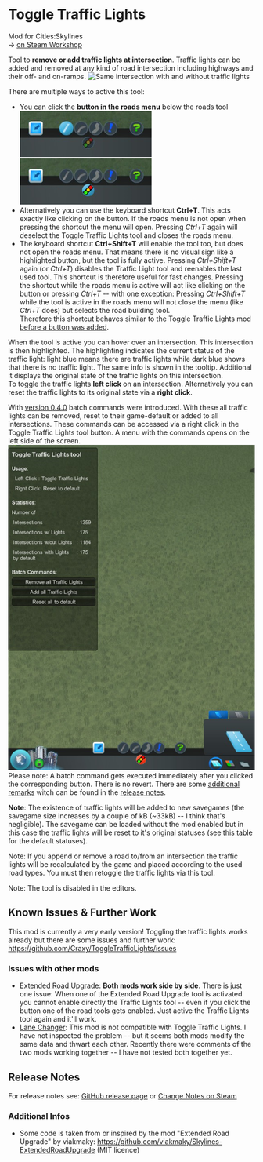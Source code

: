 Toggle Traffic Lights
=====================
Mod for Cities:Skylines  
-> [on Steam Workshop](http://steamcommunity.com/sharedfiles/filedetails/?id=411833858)  


Tool to **remove or add traffic lights at intersection**. Traffic lights can be added and removed at any kind of road intersection including highways and their off- and on-ramps.
![Same intersection with and without traffic lights](./docs/files/img/TrafficLightsVsNoTrafficLights.png)  

There are multiple ways to active this tool:
* You can click the **button in the roads menu** below the roads tool  
![Deactivated button in the roads menu](./docs/files/img/Button_Deactivated.png)![Activated button in the roads menu](./docs/files/img/Button_Activated.png)
* Alternatively you can use the keyboard shortcut **Ctrl+T**. This acts exactly like clicking on the button. If the roads menu is not open when pressing the shortcut the menu will open. Pressing *Ctrl+T* again will deselect the Toggle Traffic Lights tool and closes the roads menu.
* The keyboard shortcut **Ctrl+Shift+T** will enable the tool too, but does not open the roads menu. That means there is no visual sign like a highlighted button, but the tool is fully active. Pressing *Ctrl+Shift+T* again (or *Ctrl+T*) disables the Traffic Light tool and reenables the last used tool. This shortcut is therefore useful for fast changes. Pressing the shortcut while the roads menu is active will act like clicking on the button or pressing  *Ctrl+T* -- with one exception: Pressing *Ctrl+Shift+T* while the tool is active in the roads menu will not close the menu (like *Ctrl+T* does) but selects the road building tool.  
Therefore this shortcut behaves similar to the Toggle Traffic Lights mod [before a button was added](https://github.com/Craxy/ToggleTrafficLights/releases/tag/0.2.0).

When the tool is active you can hover over an intersection. This intersection is then highlighted. The highlighting indicates the current status of the traffic light: light blue means there are traffic lights while dark blue shows that there is no traffic light. The same info is shown in the tooltip. Additional it displays the original state of the traffic lights on this intersection.  
To toggle the traffic lights **left click** on an intersection. Alternatively you can reset the traffic lights to its original state via a **right click**.  


With [version 0.4.0](https://github.com/Craxy/ToggleTrafficLights/releases/tag/0.4.0) batch commands were introduced. With these all traffic lights can be removed, reset to their game-default or added to all intersections. These commands can be accessed via a right click in the Toggle Traffic Lights tool button. A menu with the commands opens on the left side of the screen.  
![Same intersection with and without traffic lights](./docs/files/img/BatchCommandsMenu_v0-4-0.png)  
Please note: A batch command gets executed immediately after you clicked the corresponding button. There is no revert. There are some [additional remarks](https://github.com/Craxy/ToggleTrafficLights/releases/tag/0.4.0) witch can be found in the [release notes](https://github.com/Craxy/ToggleTrafficLights/releases/tag/0.4.0).  



**Note**: The existence of traffic lights will be added to new savegames (the savegame size increases by a couple of kB (~33kB) -- I think that's negligible). The savegame can be loaded without the mod enabled but in this case the traffic lights will be reset to it's original statuses (see [this table](https://www.reddit.com/r/CitiesSkylines/comments/2zp61z/i_made_a_table_chart_of_which_intersections/) for the default statuses).  

Note: If you append or remove a road to/from an intersection the traffic lights will be recalculated by the game and placed according to the used road types. You must then retoggle the traffic lights via this tool.  

Note: The tool is disabled in the editors.  

## Known Issues & Further Work
This mod is currently a very early version! Toggling the traffic lights works already but there are some issues and further work: https://github.com/Craxy/ToggleTrafficLights/issues

### Issues with other mods
* [Extended Road Upgrade](https://steamcommunity.com/sharedfiles/filedetails/?id=408209297): **Both mods work side by side**. There is just one issue: When one of the Extended Road Upgrade tool is activated you cannot enable directly the Traffic Lights tool -- even if you click the button one of the road tools gets enabled. Just active the Traffic Lights tool again and it'll work.
* [Lane Changer](https://steamcommunity.com/sharedfiles/filedetails/?id=412101021): This mod is not compatible with Toggle Traffic Lights. I have not inspected the problem -- but it seems both mods modify the same data and thwart each other. Recently there were comments of the two mods working together -- I have not tested both together yet.



## Release Notes
For release notes see: [GitHub release page](https://github.com/Craxy/ToggleTrafficLights/releases) or [Change Notes on Steam](https://steamcommunity.com/sharedfiles/filedetails/changelog/411833858)



### Additional Infos
* Some code is taken from or inspired by the mod "Extended Road Upgrade" by viakmaky: https://github.com/viakmaky/Skylines-ExtendedRoadUpgrade (MIT licence)
